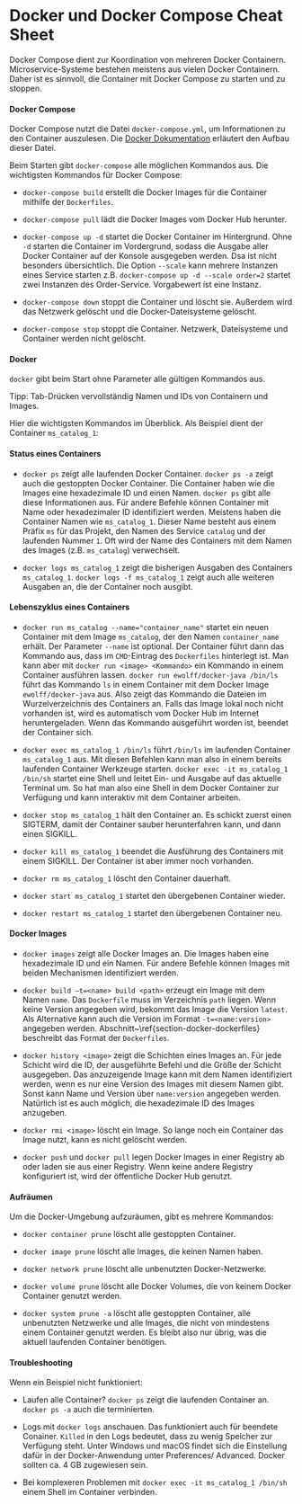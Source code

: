 # Docker und Docker Compose Cheat Sheet

Docker Compose dient zur Koordination von mehreren Docker Containern.
Microservice-Systeme bestehen meistens aus vielen Docker Containern.
Daher ist es sinnvoll, die Container mit Docker Compose zu
starten und zu stoppen.

#### Docker Compose

Docker Compose nutzt die Datei `docker-compose.yml`, um
Informationen zu den Container auszulesen. Die
[Docker Dokumentation](https://docs.docker.com/compose/compose-file/)
erläutert den Aufbau dieser Datei.

Beim Starten gibt `docker-compose` alle möglichen Kommandos aus. Die
wichtigsten Kommandos für Docker Compose:

* `docker-compose build` erstellt die Docker Images für die Container
  mithilfe der `Dockerfiles`.

* `docker-compose pull` lädt die Docker Images vom Docker Hub
  herunter.

* `docker-compose up -d` startet die Docker Container im Hintergrund.
Ohne `-d` starten die Container im Vordergrund, sodass die Ausgabe aller Docker
Container auf der Konsole ausgegeben werden. Dsa ist nicht besonders
übersichtlich. Die Option `--scale`
kann mehrere Instanzen eines Service starten z.B.
`docker-compose up -d --scale order=2` startet zwei Instanzen des
Order-Service. Vorgabewert ist eine Instanz.

* `docker-compose down` stoppt die Container und löscht sie. Außerdem
wird das Netzwerk gelöscht und die Docker-Dateisysteme gelöscht.

* `docker-compose stop` stoppt die Container. Netzwerk,
  Dateisysteme und Container werden nicht gelöscht.

#### Docker

`docker` gibt beim Start ohne Parameter alle gültigen Kommandos aus.

Tipp: Tab-Drücken vervollständig Namen und IDs von Containern und
Images.

Hier die wichtigsten Kommandos im Überblick. Als Beispiel dient
der Container `ms_catalog_1`:

#### Status eines Containers

* `docker ps` zeigt alle laufenden Docker Container. `docker ps -a`
zeigt auch die gestoppten Docker Container. Die Container haben wie
die Images eine hexadezimale ID und einen Namen.
`docker ps` gibt alle diese Informationen aus.
Für andere Befehle
können Container mit Name oder hexadezimaler ID identifiziert
werden. Meistens
haben die Container Namen wie `ms_catalog_1`. Dieser Name besteht aus
einem Präfix `ms` für das Projekt, den Namen des Service `catalog` und
der laufenden Nummer `1`.
Oft wird der Name des
Containers mit dem Namen des Images (z.B. `ms_catalog`) verwechselt.

* `docker logs ms_catalog_1` zeigt die bisherigen Ausgaben des
      Containers `ms_catalog_1`. `docker logs -f ms_catalog_1` zeigt
      auch alle weiteren Ausgaben an, die der Container noch ausgibt.

#### Lebenszyklus eines Containers

* `docker run ms_catalog --name="container_name"` startet ein neuen
Container mit dem Image `ms_catalog`, der den
Namen `container_name` erhält. Der Parameter `--name` ist
optional. Der Container
führt dann das Kommando aus, dass im `CMD`-Eintrag des `Dockerfiles`
hinterlegt ist. Man kann aber mit `docker run <image> <Kommando>`
ein Kommando in einem Container ausführen lassen. `docker run
ewolff/docker-java /bin/ls` führt das Kommando `ls` in einem Container
mit dem Docker Image `ewolff/docker-java` aus. Also zeigt das Kommando
die
Dateien im Wurzelverzeichnis des Containers an. Falls das Image lokal
noch nicht vorhanden ist, wird es automatisch vom Docker Hub im
Internet heruntergeladen. Wenn das Kommando ausgeführt worden ist,
beendet der Container sich.

* `docker exec ms_catalog_1 /bin/ls` führt `/bin/ls` im laufenden Container
  `ms_catalog_1` aus. Mit diesen Befehlen kann man also in einem
  bereits laufenden Container
  Werkzeuge starten. `docker exec -it ms_catalog_1 /bin/sh` startet
  eine Shell und leitet Ein- und Ausgabe auf das aktuelle Terminal
  um. So hat man also eine Shell in dem Docker Container zur
  Verfügung und kann interaktiv mit dem Container arbeiten.

* `docker stop ms_catalog_1` hält den Container an. Es
  schickt zuerst einen SIGTERM, damit der Container sauber
  herunterfahren kann, und dann einen SIGKILL. 

* `docker kill ms_catalog_1` beendet die Ausführung des 
  Containers mit einem SIGKILL. Der Container ist aber immer noch vorhanden.

* `docker rm ms_catalog_1` löscht den Container dauerhaft.

* `docker start ms_catalog_1` startet den übergebenen Container wieder.

* `docker restart ms_catalog_1` startet den übergebenen Container neu.

#### Docker Images

* `docker images` zeigt alle Docker Images an. Die Images haben eine
hexadezimale ID und ein Namen. Für andere Befehle können Images mit
beiden Mechanismen identifiziert werden.

* `docker build –t=<name> build <path>` erzeugt ein Image mit dem Namen
`name`. Das `Dockerfile` muss im Verzeichnis `path` liegen. Wenn keine
Version angegeben wird, bekommt das Image die Version `latest`. Als
Alternative kann auch die Version im Format `-t=<name:version>`
angegeben werden. Abschnitt~\ref{section-docker-dockerfiles}
beschreibt das Format der `Dockerfiles`.

* `docker history <image>` zeigt die Schichten eines Images an. Für jede
Schicht wird die ID, der ausgeführte Befehl und die Größe der Schicht
ausgegeben. Das anzuzeigende Image kann mit dem Namen
identifiziert werden, wenn es nur eine Version des Images mit diesem
Namen gibt. Sonst kann Name und Version über `name:version` angegeben
werden. Natürlich ist es auch möglich, die hexadezimale ID des Images
anzugeben.

* `docker rmi <image>` löscht ein Image. So lange noch
ein Container das Image nutzt, kann es nicht gelöscht
werden.

* `docker push` und `docker pull` legen Docker Images in einer Registry
ab oder laden sie aus einer Registry. Wenn keine andere Registry
konfiguriert ist, wird der öffentliche Docker Hub genutzt.

#### Aufräumen

Um die Docker-Umgebung aufzuräumen, gibt es mehrere Kommandos:

* `docker container prune` löscht alle gestoppten Container.

* `docker image prune` löscht alle Images, die keinen Namen haben.

* `docker network prune` löscht alle unbenutzten Docker-Netzwerke.

* `docker volume prune` löscht alle Docker Volumes, die von keinem
Docker Container genutzt werden.

* `docker system prune -a` löscht alle gestoppten Container, alle
  unbenutzten Netzwerke und alle Images, die nicht von mindestens
  einem Container genutzt werden. Es bleibt also nur übrig, was die
  aktuell laufenden Container benötigen.

#### Troubleshooting

Wenn ein Beispiel nicht funktioniert:

* Laufen alle Container? `docker ps` zeigt die laufenden Container
  an. `docker ps -a` auch die terminierten.

* Logs mit `docker logs` anschauen. Das funktioniert auch für beendete
  Conainer. `Killed` in den Logs bedeutet, dass zu wenig Speicher zur
  Verfügung steht. Unter Windows und macOS findet sich die Einstellung
  dafür in der Docker-Anwendung unter Preferences/ Advanced. Docker
  sollten ca. 4 GB zugewiesen sein.

* Bei komplexeren Problemen mit `docker exec -it ms_catalog_1 /bin/sh`
  einem Shell im Container verbinden.



